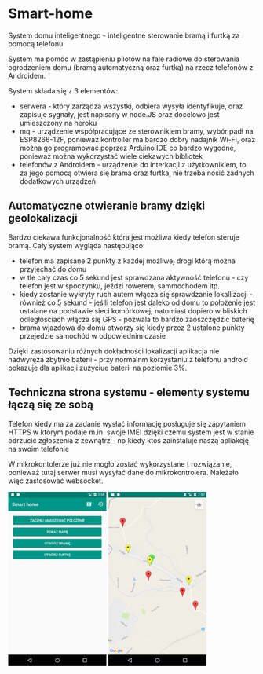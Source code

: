 # Smart-home
System domu inteligentnego - inteligentne sterowanie bramą i furtką za pomocą telefonu

System ma pomóc w zastąpieniu pilotów na fale radiowe do sterowania ogrodzeniem domu (bramą automatyczną oraz furtką) na rzecz telefonów z Androidem.

System składa się z 3 elementów: 
* serwera - który zarządza wszystki, odbiera wysyła identyfikuje, oraz zapisuje sygnały, jest napisany w node.JS oraz docelowo jest umieszczony na heroku
* mq - urządzenie współpracujące ze sterownikiem bramy, wybór padł na ESP8266-12F, ponieważ kontroller ma bardzo dobry nadajnik Wi-Fi, oraz można go programować poprzez Arduino IDE co bardzo wygodne, ponieważ można wykorzystać wiele ciekawych bibliotek
* telefonów z Androidem - urządzenie do interkacji z użytkownikiem, to za jego pomocą otwiera się brama oraz furtka, nie trzeba nosić żadnych dodatkowych urządzeń

## Automatyczne otwieranie bramy dzięki geolokalizacji
Bardzo ciekawa funkcjonalność która jest możliwa kiedy telefon steruje bramą. Cały system wygląda następująco:
* telefon ma zapisane 2 punkty z każdej możliwej drogi którą można przyjechać do domu
* w tle cały czas co 5 sekund jest sprawdzana aktywność telefonu - czy telefon jest w spoczynku, jeździ rowerem, sammochodem itp.
* kiedy zostanie wykryty ruch autem włącza się sprawdzanie lokallizacji - również co 5 sekund - jeślli telefon jest daleko od domu to położenie jest ustalane na podstawie sieci komórkowej, natomiast dopiero w bliskich odległościach włącza się GPS - pozwala to bardzo zaoszczędzić baterię
* brama wjazdowa do domu otworzy się kiedy przez 2 ustalone punkty przejedzie samochód w odpowiednim czasie

Dzięki zastosowaniu różnych dokładności lokalizacji aplikacja nie nadwyręża zbytnio baterii - przy normalnm korzystaniu z telefonu android pokazuje dla aplikacji zużyciue baterii na poziomie 3%.

## Techniczna strona systemu - elementy systemu łączą się ze sobą
Telefon kiedy ma za zadanie wysłać informację posługuje się zapytaniem HTTPS w którym podaje m.in. swoje IMEI dzięki czemu system jest w stanie odrzucić zgłoszenia z zewnątrz - np kiedy ktoś zainstaluje naszą apliakcję na swoim telefonie

W mikrokontolerze już nie mogło zostać wykorzystane t rozwiązanie, ponieważ tutaj serwer musi wysyłać dane do mikrokontrolera. Należało więc zastosować websocket. 

<img src="Screenshot_menu.png" width="200"/> <img src="Screenshot_map.png" width="200"/>
